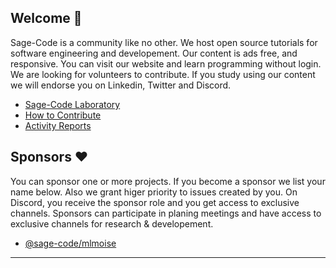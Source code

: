 ## Welcome 👋

Sage-Code is a community like no other. We host open source tutorials for software engineering and developement. Our content is ads free, and responsive. You can visit our website and learn programming without login. We are looking for volunteers to contribute. If you study using our content we will endorse you on Linkedin, Twitter and Discord.

* [Sage-Code Laboratory](http://sagecode.net)
* [How to Contribute](https://github.com/sage-code/.github/tree/main/profile/contribute.md)
* [Activity Reports](https://github.com/sage-code/.github/tree/main/reports/readme.md)

## Sponsors ❤️

You can sponsor one or more projects. If you become a sponsor we list your name below. Also we grant higer priority to issues created by you. On Discord, you receive the sponsor role and you get access to exclusive channels. Sponsors can participate in planing meetings and have access to exclusive channels for research & developement.

* [@sage-code/mlmoise](https://github.com/mlmoise)

---
